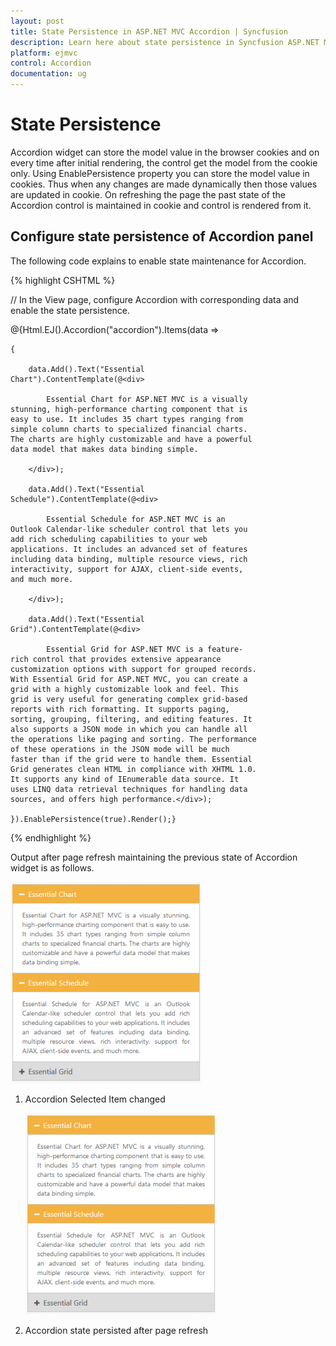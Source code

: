 ```yaml
---
layout: post
title: State Persistence in ASP.NET MVC Accordion | Syncfusion
description: Learn here about state persistence in Syncfusion ASP.NET MVC Accordion control, its elements, and more.
platform: ejmvc
control: Accordion 
documentation: ug
---
```


# State Persistence

Accordion widget can store the model value in the browser cookies and on every time after initial rendering, the control get the model from the cookie only. Using EnablePersistence property you can store the model value in cookies. Thus when any changes are made dynamically then those values are updated in cookie. On refreshing the page the past state of the Accordion control is maintained in cookie and control is rendered from it.

## Configure state persistence of Accordion panel

The following code explains to enable state maintenance for Accordion.

{% highlight CSHTML %}

// In the View page, configure Accordion with corresponding data and enable the state persistence.

<div style="width: 400px">

@{Html.EJ().Accordion("accordion").Items(data =>

	{

		data.Add().Text("Essential Chart").ContentTemplate(@<div>

			Essential Chart for ASP.NET MVC is a visually stunning, high-performance charting component that is easy to use. It includes 35 chart types ranging from simple column charts to specialized financial charts. The charts are highly customizable and have a powerful data model that makes data binding simple.

		</div>);

		data.Add().Text("Essential Schedule").ContentTemplate(@<div>

			Essential Schedule for ASP.NET MVC is an Outlook Calendar-like scheduler control that lets you add rich scheduling capabilities to your web applications. It includes an advanced set of features including data binding, multiple resource views, rich interactivity, support for AJAX, client-side events, and much more.

		</div>);

		data.Add().Text("Essential Grid").ContentTemplate(@<div>

			Essential Grid for ASP.NET MVC is a feature-rich control that provides extensive appearance customization options with support for grouped records. With Essential Grid for ASP.NET MVC, you can create a grid with a highly customizable look and feel. This grid is very useful for generating complex grid-based reports with rich formatting. It supports paging, sorting, grouping, filtering, and editing features. It also supports a JSON mode in which you can handle all the operations like paging and sorting. The performance of these operations in the JSON mode will be much faster than if the grid were to handle them. Essential Grid generates clean HTML in compliance with XHTML 1.0. It supports any kind of IEnumerable data source. It uses LINQ data retrieval techniques for handling data sources, and offers high performance.</div>);

	}).EnablePersistence(true).Render();}

</div>

{% endhighlight %}

Output after page refresh maintaining the previous state of Accordion widget is as follows.



   ![](State-Persistence_images/State-Persistence_img1.png)





1. Accordion Selected Item changed

   ![](State-Persistence_images/State-Persistence_img2.png)




2. Accordion state persisted after page refresh
